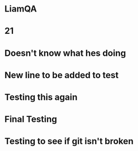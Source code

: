 # LiamQA
# 21
# Doesn't know what hes doing
# New line to be added to test 
# Testing this again
# Final Testing
# Testing to see if git isn't broken
